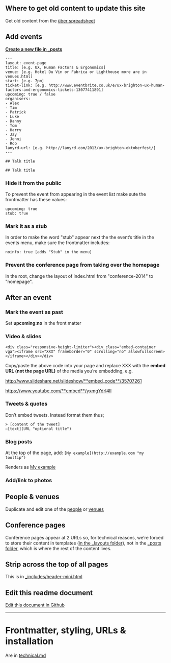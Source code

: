 ---
---

## Where to get old content to update this site

Get old content from the [über spreadsheet](https://docs.google.com/spreadsheet/ccc?key=0AuJrhF0oRyeRcnVFTy0tbnotMzZ1MTNCYk5XaTVuZlE&usp=drive_web#gid=0 "list of events on Google Docs")

## Add events

**[Create a new file in _posts](https://github.com/dannyhope/uxbrighton/new/gh-pages/_posts "Add a file to _posts using Github")**

    ---
    layout: event-page	
    title: [e.g. UX, Human Factors & Ergonomics]
    venue: [e.g. Hotel Du Vin or Fabrica or Lighthouse more are in venues.html]
    start: [e.g. 7pm]
    ticket-link: [e.g. http://www.eventbrite.co.uk/e/ux-brighton-ux-human-factors-and-ergonomics-tickets-13077411891]
    upcoming: true / false
    organisers:
    - Alex
    - Tim
    - Patrick
    - Luke
    - Danny
    - Tom
    - Harry
    - Jay
    - Jenni
    - Rob
    lanyrd-url: [e.g. http://lanyrd.com/2013/ux-brighton-oktoberfest/]
    ---

    ## Talk title
    
    ## Talk title
    
### Hide it from the public

To prevent the event from appearing in the event list make sute the frontmatter has these values:

    upcoming: true
    stub: true

### Mark it as a stub

In order to make the word "stub" appear next the the event’s title in the events menu, make sure the frontmatter includes:

    noinfo: true [adds "Stub" in the menu]
    
### Prevent the conference page from taking over the homepage

In the root, change the layout of index.html from "conference-2014" to "homepage".

## After an event

### Mark the event as past

Set **upcoming:no** in the front matter

### Video & slides

    <div class="responsive-height-limiter"><div class="embed-container vga"><iframe src="XXX" frameborder="0" scrolling="no" allowfullscreen></iframe></div></div>

Copy/paste the above code into your page and replace XXX with the **embed URL (not the page URL)** of the media you’re embedding, e.g.

http://www.slideshare.net/slideshow/**embed_code**/35707261

https://www.youtube.com/**embed**/yxmgYdrl4lI

### Tweets & quotes

Don’t embed tweets. Instead format them thus;

    > [content of the tweet]
    —[text](URL "optional title")

### Blog posts

At the top of the page, add: `[My example](http://example.com "my tooltip")`

Renders as [My example](http://example.com "my tooltip")

### Add/link to photos

## People & venues

Duplicate and edit one of the [people](https://github.com/dannyhope/uxbrighton/edit/gh-pages/_includes/organisers.html "") or [venues](https://github.com/dannyhope/uxbrighton/edit/gh-pages/_includes/venues.html "")

## Conference pages

Conference pages appear at 2 URLs so, for technical reasons, we’re forced to store their content in templates ([in the _layouts folder](https://github.com/dannyhope/uxbrighton/tree/gh-pages/_layouts "")), not in the [_posts folder](https://github.com/dannyhope/uxbrighton/tree/gh-pages/_posts ""), which is where the rest of the content lives.

## Strip across the top of all pages

This is in [_includes/header-mini.html](https://github.com/dannyhope/uxbrighton/edit/gh-pages/_includes/header-mini.html "")

## Edit this readme document

[Edit this document in Github](https://github.com/dannyhope/uxbrighton/edit/gh-pages/Readme.md "") 

------

# Frontmatter, styling, URLs & installation

Are in [technical.md](/technical.md "")
